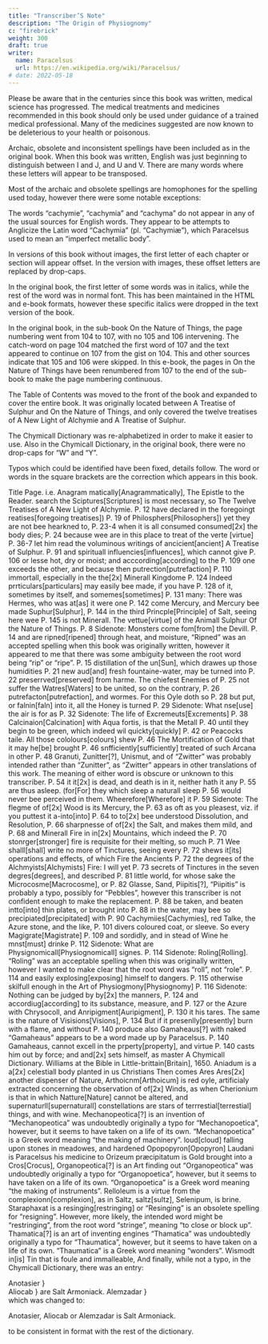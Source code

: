 ```yaml
---
title: "Transcriber’S Note"
description: "The Origin of Physiognomy"
c: "firebrick"
weight: 300
draft: true
writer:
  name: Paracelsus
  url: https://en.wikipedia.org/wiki/Paracelsus/
# date: 2022-05-18
---
```




Please be aware that in the centuries since this book was written, medical science has progressed. The medical treatments and medicines recommended in this book should only be used under guidance of a trained medical professional. Many of the medicines suggested are now known to be deleterious to your health or poisonous.

Archaic, obsolete and inconsistent spellings have been included as in the original book. When this book was written, English was just beginning to distinguish between I and J, and U and V. There are many words where these letters will appear to be transposed.

Most of the archaic and obsolete spellings are homophones for the spelling used today, however there were some notable exceptions:

<!-- Word in book		Current spelling
Filbeards		Filberts
flowre		flour
Jeat		Jet
Jngat		Ingot
malitious		malicious
pretious		precious
Research indicates that “Archeus” and “Archeius” are inconsistent spellings of the same word. -->

The words “cachymie”, “cachymia” and “cachyma” do not appear in any of the usual sources for English words. They appear to be attempts to Anglicize the Latin word “Cachymia” (pl. “Cachymiæ”), which Paracelsus used to mean an “imperfect metallic body”.

In versions of this book without images, the first letter of each chapter or section will appear offset. In the version with images, these offset letters are replaced by drop-caps.

In the original book, the first letter of some words was in italics, while the rest of the word was in normal font. This has been maintained in the HTML and e-book formats, however these specific italics were dropped in the text version of the book.

In the original book, in the sub-book On the Nature of Things, the page numbering went from 104 to 107, with no 105 and 106 intervening. The catch-word on page 104 matched the first word of 107 and the text appeared to continue on 107 from the gist on 104. This and other sources indicate that 105 and 106 were skipped. In this e-book, the pages in On the Nature of Things have been renumbered from 107 to the end of the sub-book to make the page numbering continuous.

The Table of Contents was moved to the front of the book and expanded to cover the entire book. It was originally located between A Treatise of Sulphur and On the Nature of Things, and only covered the twelve treatises of A New Light of Alchymie and A Treatise of Sulphur.

The Chymicall Dictionary was re-alphabetized in order to make it easier to use. Also in the Chymicall Dictionary, in the original book, there were no drop-caps for “W” and “Y”.

Typos which could be identified have been fixed, details follow. The word or words in the square brackets are the correction which appears in this book.

Title Page.
i.e. Anagram matically[Anagrammatically],
The Epistle to the Reader.
search the Sciptures[Scriptures] is most necessary, so
The Twelve Treatises of A New Light of Alchymie.
P. 12	have declared in the foregoingt reatises[foregoing treatises])
P. 19	of Philosphers[Philosophers]) yet they are not bee hearkned to,
P. 23-4	when it is all consumed consumed[2x] the body dies;
P. 24	because wee are in this place to treat of the verte [virtue]
P. 36-7	let him read the voluminous writings of ancicient[ancient]
A Treatise of Sulphur.
P. 91	and spirituall influencies[influences], which cannot give
P. 106	or lesse hot, dry or moist; and acccording[according] to the
P. 109	one exceeds the other, and because then putrection[putrefaction]
P. 110	immortall, especially in the the[2x] Minerall Kingdome
P. 124	Indeed prrticulars[particulars] may easily bee made, if you have
P. 128	of it, sometimes by itself, and somemes[sometimes]
P. 131	many: There was Hermes, who was at[as] it were one
P. 142	come Mercury, and Mercury bee made Suphur[Sulphur],
P. 144	in the third Princple[Principle] of Salt, seeing here wee
P. 145	is not Minerall. The vettue[virtue] of the Animall Sulphur
Of the Nature of Things.
P. 8	Sidenote: Monsters come fom[from] the Devill.
P. 14	and are ripned[ripened] through heat, and moisture,
“Ripned” was an accepted spelling when this book was originally
written, however it appeared to me that there was some
ambiguity between the root word being “rip” or “ripe”.
P. 15	distillation of the un[Sun], which drawes up those humidities
P. 21	new aud[and] fresh fountaine-water, may be turned into
P. 22	preserrved[preserved] from harme. The chiefest Enemies of
P. 25	not suffer the Watres[Waters] to be united, so on the contrary,
P. 26	putrefacton[putrefaction], and wormes. For this Oyle doth so
P. 28	but put, or falnin[faln] into it, all the Honey is turned
P. 29	Sidenote: What nse[use] the air is for as
P. 32	Sidenote: The life of Excremeuts[Excrements]
P. 38	Calcinaion[Calcination] with Aqua fortis, is that the Metall
P. 40	until they begin to be green, which indeed wil quickty[quickly]
P. 42	or Peacocks taile. All those cololours[colours] shew
P. 46	The Mortification of Gold that it may he[be] brought
P. 46	snfficiently[sufficiently] treated of such Arcana in other
P. 48	Granuti, Zunitter[?], Unismut, and of
“Zwitter” was probably intended rather than “Zunitter”, as “Zwitter”
appears in other translations of this work. The meaning of either
word is obscure or unknown to this transcriber.
P. 54	it it[2x] is dead, and death is in it, neither hath it any
P. 55	are thus asleep. (for[For] they which sleep a naturall sleep
P. 56	would never bee perceived in them. Wheerefore[Wherefore] it
P. 59	Sidenote: The flegme of of[2x] Wood is its Mercury, the
P. 63	as oft as you pleasest, viz. if you puttest it a-into[into]
P. 64	to to[2x] bee understood Dissolution, and Resolution,
P. 66	sharpnesse of of[2x] the Salt, and makes them mild, and
P. 68	and Minerall Fire in in[2x] Mountains, which indeed the
P. 70	stonrger[stronger] fire is requisite for their melting, so much
P. 71	Wee shalll[shall] write no more of Tinctures, seeing every
P. 72	shews it[its] operations and effects, of which Fire the Ancients
P. 72	the degrees of the Alchmyists[Alchymists] Fire: I will yet
P. 73	secrets of Tinctures in the seven degres[degrees], and described
P. 81	little world, for whose sake the Microcosme[Macrocosme], or
P. 82	Glasse, Sand, Piipitis[?],
“Piipitis” is probably a typo, possibly for “Pebbles”, however this
transcriber is not confident enough to make the replacement.
P. 88	be taken, and beaten intto[into] thin plates, or brought into
P. 88	in the water, may bee so precipiated[precipitated] with
P. 90	Cachymiies[Cachymies], red Talke, the Azure stone, and the like,
P. 101	divers coloured coat, or sleeve. So every Magigrate[Magistrate]
P. 109	and sordidly, and in stead of Wine he  mnst[must] drinke
P. 112	Sidenote: What are Physignomicall[Physiognomicall] signes.
P. 114	Sidenote: Roling[Rolling].
“Roling” was an acceptable spelling when this was originally
written, however I wanted to make clear that the root word was
“roll”, not “role”.
P. 114	and easily explosing[exposing] himself to dangers.
P. 115	otherwise skilfull enough in the Art of Physiogmony[Physiognomy]
P. 116	Sidenote: Nothing can be judged by by[2x] the manners,
P. 124	and accordiug[according] to its substance, measure, and
P. 127	or the Azure with Chrysocoll, and Anripigment[Auripigment],
P. 130	it his tares. The same is the nature of Visisions[Visions],
P. 134	But if it presenlly[presently] burn with a flame, and without
P. 140	produce also Gamaheaus[?] with naked
“Gamaheaus” appears to be a word made up by Paracelsus.
P. 140	Gamaheaus, cannot excell in the prperty[property], and virtue
P. 140	casts him out by force; and and[2x] sets himself, as master
A Chymicall Dictionary.
Williams at the Bible in Little-brittain[Britain], 1650.
Aniadum is a a[2x] celestiall body planted in us Christians
Then comes Ares Ares[2x] another dispenser of Nature,
Arthoicnm[Arthoicum] is red oyle, artificialy extracted
concerning the observation of of[2x] Winds, as when
Cherionium is that in which Natture[Nature] cannot be altered,
and supernaturll[supernaturall] constellations are
stars of terrrestial[terrestial] things, and with wine.
Mechanopeotica[?] is an invention of
“Mechanopeotica” was undoubtedly originally a typo for
“Mechanopoetica”, however, but it seems to have taken on a life of
its own. “Mechanopoetica” is a Greek word meaning “the making of
machinery”.
loud[cloud] falling upon stones in meadowes, and hardened
Opopopyron[Opopyron] Laudani is Paracelsus his medicine to
Orizeum præcipitatum is Gold brought into a Cros[Crocus],
Organopeotica[?] is an Art finding out
“Organopeotica” was undoubtedly originally a typo for
“Organopoetica”, however, but it seems to have taken on a life of
its own. “Organopoetica” is a Greek word meaning “the making of
instruments”.
Relloleum is a virtue from the complexionn[complexion], as in
Saltz, saltz[sultz], Selenipum, is brine.
Staraphaxat is a resinging[restringing] or
“Resinging” is an obsolete spelling for “resigning”. However, more
likely, the intended word might be “restringing”, from the root word
“stringe”, meaning “to close or block up”.
Thamatica[?] is an art of inventing engines
“Thamatica” was undoubtedly originally a typo for “Thaumatica”,
however, but it seems to have taken on a life of its own.
“Thaumatica” is a Greek word meaning “wonders”.
Wismodt in[is] Tin that is foule and immalleable,
And finally, while not a typo, in the Chymicall Dictionary, there was an entry:

Anotasier	}	
Aliocab	}	are Salt Armoniack.
Alemzadar	}	
which was changed to:

Anotasier, Aliocab or Alemzadar is Salt Armoniack.

to be consistent in format with the rest of the dictionary.
